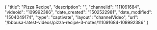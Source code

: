 {
    "title": "Pizza Recipe",
    "description": "",
    "channelid": "111091684",
    "videoid": "109992386",
    "date_created": "1502522981",
    "date_modified": "1504049174",
    "type": "captivate",
    "layout": "channelVideo",
    "url": "\/bbbusa-latest-videos\/pizza-recipe-3-notes\/111091684-109992386"
}